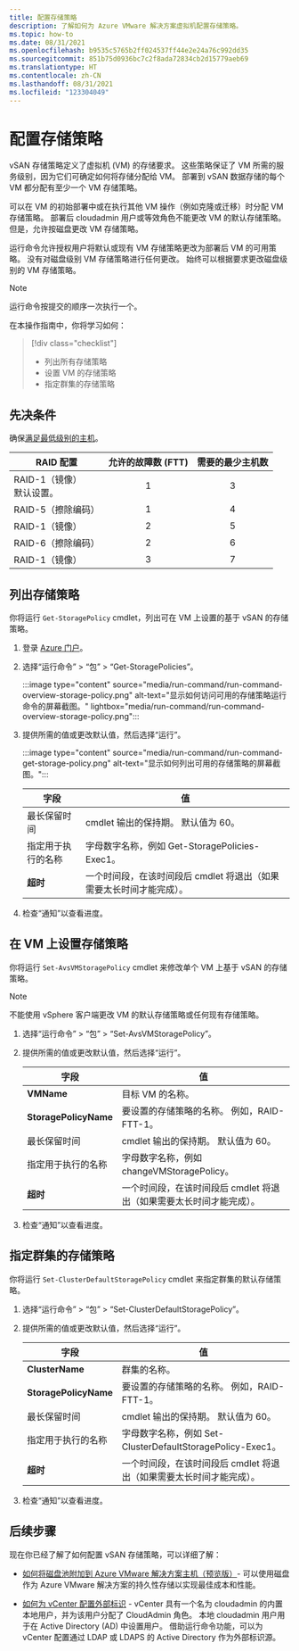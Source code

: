 ```yaml
---
title: 配置存储策略
description: 了解如何为 Azure VMware 解决方案虚拟机配置存储策略。
ms.topic: how-to
ms.date: 08/31/2021
ms.openlocfilehash: b9535c5765b2ff024537ff44e2e24a76c992dd35
ms.sourcegitcommit: 851b75d0936bc7c2f8ada72834cb2d15779aeb69
ms.translationtype: HT
ms.contentlocale: zh-CN
ms.lasthandoff: 08/31/2021
ms.locfileid: "123304049"
---
```

# <a name="configure-storage-policy"></a>配置存储策略

vSAN 存储策略定义了虚拟机 (VM) 的存储要求。 这些策略保证了 VM 所需的服务级别，因为它们可确定如何将存储分配给 VM。 部署到 vSAN 数据存储的每个 VM 都分配有至少一个 VM 存储策略。

可以在 VM 的初始部署中或在执行其他 VM 操作（例如克隆或迁移）时分配 VM 存储策略。 部署后 cloudadmin 用户或等效角色不能更改 VM 的默认存储策略。 但是，允许按磁盘更改 VM 存储策略。 

运行命令允许授权用户将默认或现有 VM 存储策略更改为部署后 VM 的可用策略。 没有对磁盘级别 VM 存储策略进行任何更改。 始终可以根据要求更改磁盘级别的 VM 存储策略。


>[!NOTE]
>运行命令按提交的顺序一次执行一个。


在本操作指南中，你将学习如何：

> [!div class="checklist"]
> * 列出所有存储策略
> * 设置 VM 的存储策略
> * 指定群集的存储策略



## <a name="prerequisites"></a>先决条件

确保[满足最低级别的主机](https://docs.vmware.com/en/VMware-Cloud-on-AWS/services/com.vmware.vsphere.vmc-aws-manage-data-center-vms.doc/GUID-EDBB551B-51B0-421B-9C44-6ECB66ED660B.html)。

|  **RAID 配置** | **允许的故障数 (FTT)** | **需要的最少主机数** |
| --- | :---: | :---: |
| RAID-1（镜像） <br />默认设置。  | 1  | 3  |
| RAID-5（擦除编码）  | 1  | 4  |
| RAID-1（镜像）  | 2  | 5  |
| RAID-6（擦除编码）  | 2  | 6  |
| RAID-1（镜像）  | 3  | 7  |


 

## <a name="list-storage-policies"></a>列出存储策略

你将运行 `Get-StoragePolicy` cmdlet，列出可在 VM 上设置的基于 vSAN 的存储策略。

1. 登录 [Azure 门户](https://portal.azure.com)。

1. 选择“运行命令” > “包” > “Get-StoragePolicies”。

   :::image type="content" source="media/run-command/run-command-overview-storage-policy.png" alt-text="显示如何访问可用的存储策略运行命令的屏幕截图。" lightbox="media/run-command/run-command-overview-storage-policy.png":::

1. 提供所需的值或更改默认值，然后选择“运行”。

   :::image type="content" source="media/run-command/run-command-get-storage-policy.png" alt-text="显示如何列出可用的存储策略的屏幕截图。":::
   
   | **字段** | 值 |
   | --- | --- |
   | 最长保留时间  | cmdlet 输出的保持期。 默认值为 60。  |
   | 指定用于执行的名称  | 字母数字名称，例如 Get-StoragePolicies-Exec1。 |
   | **超时**  |  一个时间段，在该时间段后 cmdlet 将退出（如果需要太长时间才能完成）。  |

1. 检查“通知”以查看进度。




## <a name="set-storage-policy-on-vm"></a>在 VM 上设置存储策略

你将运行 `Set-AvsVMStoragePolicy` cmdlet 来修改单个 VM 上基于 vSAN 的存储策略。 

>[!NOTE]
>不能使用 vSphere 客户端更改 VM 的默认存储策略或任何现有存储策略。 

1. 选择“运行命令” > “包” > “Set-AvsVMStoragePolicy”。

1. 提供所需的值或更改默认值，然后选择“运行”。

   | **字段** | 值 |
   | --- | --- |
   | **VMName** | 目标 VM 的名称。 |
   | **StoragePolicyName** | 要设置的存储策略的名称。 例如，RAID-FTT-1。 |
   | 最长保留时间  | cmdlet 输出的保持期。 默认值为 60。  |
   | 指定用于执行的名称  | 字母数字名称，例如 changeVMStoragePolicy。  |
   | **超时**  |  一个时间段，在该时间段后 cmdlet 将退出（如果需要太长时间才能完成）。  |

1. 检查“通知”以查看进度。


## <a name="specify-storage-policy-for-a-cluster"></a>指定群集的存储策略

你将运行 `Set-ClusterDefaultStoragePolicy` cmdlet 来指定群集的默认存储策略。

1. 选择“运行命令” > “包” > “Set-ClusterDefaultStoragePolicy”。

1. 提供所需的值或更改默认值，然后选择“运行”。

   | **字段** | 值 |
   | --- | --- |
   | **ClusterName** | 群集的名称。 |
   | **StoragePolicyName** | 要设置的存储策略的名称。 例如，RAID-FTT-1。 |
   | 最长保留时间  | cmdlet 输出的保持期。 默认值为 60。  |
   | 指定用于执行的名称  | 字母数字名称，例如 Set-ClusterDefaultStoragePolicy-Exec1。  |
   | **超时**  |  一个时间段，在该时间段后 cmdlet 将退出（如果需要太长时间才能完成）。  |

1. 检查“通知”以查看进度。



## <a name="next-steps"></a>后续步骤

现在你已经了解了如何配置 vSAN 存储策略，可以详细了解：

- [如何将磁盘池附加到 Azure VMware 解决方案主机（预览版）](attach-disk-pools-to-azure-vmware-solution-hosts.md)- 可以使用磁盘作为 Azure VMware 解决方案的持久性存储以实现最佳成本和性能。

- [如何为 vCenter 配置外部标识](configure-identity-source-vcenter.md) - vCenter 具有一个名为 cloudadmin 的内置本地用户，并为该用户分配了 CloudAdmin 角色。 本地 cloudadmin 用户用于在 Active Directory (AD) 中设置用户。 借助运行命令功能，可以为 vCenter 配置通过 LDAP 或 LDAPS 的 Active Directory 作为外部标识源。
